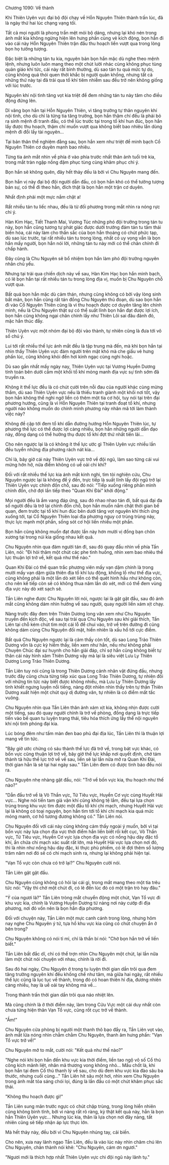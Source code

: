 




Chương 1090: Về thành


Khi Thiên Uyên vực đại bộ đội chạy về Hỗn Nguyên Thiên thành trấn lúc, đã là ngày thứ hai lúc chạng vạng tối.

Tất cả mọi người là phong trần mệt mỏi bộ dáng, nhưng lại khó nén trong ánh mắt kia không ngừng hiện lên hưng phấn cùng vẻ kích động, bọn hắn đi vào cái này Hỗn Nguyên Thiên trận đầu thu hoạch liền vượt qua trong lòng bọn họ tưởng tượng.

Đặc biệt là những tán tu kia, nguyên bản bọn hắn mặc dù nghe theo mệnh lệnh, nhưng luôn luôn mang theo một chút lười nhác cùng không phục tùng quản giáo khí tức, cái này rất bình thường, dù sao tán tu quá mức tự do, cũng không quá thói quen thời khắc bị người quản khống, nhưng tất cả những thứ này tại đã trải qua tổ khí tiêm nhiễm sau đều trở nên không giống với lúc trước.

Nguyên khí nội tình tăng vọt kia triệt để đem những tán tu này tâm cho điều động đứng lên.

Dĩ vãng bọn hắn tại Hỗn Nguyên Thiên, vì tăng trưởng tự thân nguyên khí nội tình, cho dù chỉ là từng tia tăng trưởng, bọn hắn thậm chí đều là phải bỏ ra sinh mệnh đi tranh đấu, có thể lúc trước tại trong tổ khí hun đúc, bọn hắn lấy được thu hoạch, thậm chí muốn vượt qua không biết bao nhiêu lần dùng mệnh đi đổi lấy tài nguyên...

Tại bản thân thể nghiệm đằng sau, bọn hắn xem như triệt để minh bạch Cổ Nguyên Thiên cơ duyên mạnh bao nhiêu.

Từng tia ánh mắt nhìn về phía ở vào phía trước nhất thân ảnh tuổi trẻ kia, trong mắt tràn ngập nồng đậm phục tùng cùng khâm phục chi ý.

Bọn hắn sẽ không quên, đây hết thảy đều là bởi vì Chu Nguyên mang đến.

Bọn hắn vị này đại bộ đội người dẫn đầu, có bọn hắn khó có thể tưởng tượng bản sự, có thể đi theo hắn, đích thật là bọn hắn một trận cơ duyên.

Nhất định phải một mực nắm chặt a!

Rất nhiều tán tu liếc nhau, đều là từ đối phương trong mắt nhìn ra nóng rực chi ý.

Hàn Kim Hạc, Tiết Thanh Mai, Vương Túc những phó đội trưởng trong tán tu này, bọn hắn cũng tương tự phát giác được dưới trướng đám tán tu tâm thái biến hóa, cái này làm cho thần sắc của bọn hắn thoáng có chút phức tạp, dù sao lúc trước, tại rất nhiều tán tu trong lòng, nhất có uy vọng vẫn là bọn hắn mấy người, bọn hắn nói lời, những tán tu này mới có thể chân chính đi chấp hành.

Đây cũng là Chu Nguyên sẽ bổ nhiệm bọn hắn làm phó đội trưởng nguyên nhân chủ yếu.

Nhưng tại trải qua chiến dịch này về sau, Hàn Kim Hạc bọn hắn minh bạch, có lẽ bọn hắn tại rất nhiều tán tu trong lòng địa vị, muốn bị Chu Nguyên chỗ vượt qua.

Bất quá bọn hắn mặc dù cảm thán, nhưng cũng không có bởi vậy lòng sinh bất mãn, bọn hắn cũng rất tán đồng Chu Nguyên thủ đoạn, dù sao bọn hắn đi vào Cổ Nguyên Thiên cũng là vì thu hoạch được cơ duyên tăng lên chính mình, nếu là Chu Nguyên thật sự có thể suất lĩnh bọn hắn đạt được lợi ích, bọn hắn cũng không ngại chân chính lấy như Thiên Lôi sai đâu đánh đó, mặc hắn thúc đẩy.

Thiên Uyên vực một nhóm đại bộ đội vào thành, tự nhiên cũng là đưa tới vô số chú ý.

Lui tới rất nhiều thế lực ánh mắt đều là tập trung mà đến, mà khi bọn hắn tại nhìn thấy Thiên Uyên vực đám người trên mặt khó mà che giấu vẻ hưng phấn lúc, cũng không khỏi đến hơi kinh ngạc cùng nghi hoặc.

Dù sao gần nhất mấy ngày nay, Thiên Uyên vực tại Vương Huyền Dương tính toán bên dưới cầm một khối tổ khí mỏng manh địa vực sự tình sớm đã truyền ra.

Không ít thế lực đều là có chút cười trên nỗi đau của người khác cùng mừng thầm, dù sao Thiên Uyên vực nếu là thiếu tranh giành một khối nơi tốt, vậy bọn hắn không thể nghi ngờ liền có thêm một tia cơ hội, tuy nói tại trên đại phương hướng, cũng là vì Hỗn Nguyên Thiên tại tranh đoạt tổ khí, nhưng người nào không muốn do chính mình phương này nhân mã tới làm thành việc này?

Không đề cập tới đem tổ khí dẫn đường hướng Hỗn Nguyên Thiên lúc, tự phương thế lực có thể được lợi càng nhiều, bọn hắn những người dẫn đạo này, đồng dạng có thể hưởng thụ được tổ khí đợt thứ nhất tiền lãi...

Cho nên ngược lại là có không ít thế lực ước gì Thiên Uyên vực nhiều lần đều tuyển những địa phương rách nát kia...

Chỉ là, bây giờ cái này Thiên Uyên vực trở về đội ngũ, làm sao từng cái vui mừng hớn hở, nửa điểm không có uể oải chi khí?

Đối với rất nhiều thế lực kia ánh mắt kinh nghi, tìm tòi nghiên cứu, Chu Nguyên ngược lại là không để ý đến, trực tiếp là suất lĩnh lấy đội ngũ trở lại Thiên Uyên vực chỉnh đốn chỗ, sau đó nói: "Tiếp xuống riêng phần mình chỉnh đốn, chờ đợi lần tiếp theo "Quan Khí Đài" khởi động."

Mọi người đều là ầm vang đáp ứng, sau đó nhao nhao tán đi, bất quá đại đa số người đều là trở lại chỉnh đốn chỗ, bọn hắn muốn nắm chặt thời gian bế quan, đem trước tại tổ khí hun đúc bên dưới tăng vọt nguyên khí thích ứng xuống tới, tại Cổ Nguyên Thiên loại địa phương nguy cơ trùng trùng này, thực lực mạnh một phần, sống sót cơ hội liền nhiều một phần.

Bọn hắn cũng không muốn đạt được lần này hơn mười vị đồng bạn chôn xương tại trong núi kia giống nhau kết quả.

Chu Nguyên nhìn qua đám người tán đi, sau đó quay đầu nhìn về phía Tần Liên, nói: "Đi hỏi thăm một chút các phe tình huống, nhìn xem bao nhiêu thế lực thuận lợi trở về, kết quả như thế nào."

Quan Khí Đài có thể quan trắc phương viên mấy vạn dặm chính là trong mười mấy vạn dặm giữa thiên địa tổ khí lưu động, khổng lồ như thế địa vực, cũng không phải là một lần dò xét liền có thể quét hình hầu như không còn, cho nên kế tiếp còn sẽ có không thua năm lần dò xét, mới có thể đem vùng địa vực này dò xét sạch sẽ.

Tần Liên nghe được Chu Nguyên lời nói, ngược lại là gật gật đầu, sau đó ánh mắt cũng không dám nhìn hướng về sau người, quay người liền xám xịt chạy.

Nàng trước đây đem trên Thiên Dương long văn xem như Chu Nguyên truyền đến kịch độc, về sau tại trải qua Chu Nguyên sau khi giải thích, Tần Liên tại chỗ kém chút tìm một cái lỗ để chui vào, trở về trên đường đi cũng không dám cùng Chu Nguyên đối mặt, hiển nhiên là xấu hổ tới cực điểm.

Bất quá Chu Nguyên ngược lại là cảm thấy còn tốt, dù sao Long Trảo Thiên Dương vốn là cực kỳ hiếm thấy, liền xem như hắn, nếu như không phải Chuyên Chúc đại sư huynh cho hắn giải đáp, chỉ sợ hắn cũng không biết tự thân cái này hình xăm Thiên Dương vậy mà lại là siêu việt Lưu Ly Thiên Dương Long Trảo Thiên Dương.

Tần Liên tuy nói cũng là trong Thiên Dương cảnh nhân vật đứng đầu, nhưng trước đây cũng chưa từng tiếp xúc qua Long Trảo Thiên Dương, tự nhiên đối với những tin tức này biết được không nhiều, mà Lưu Ly Thiên Dương lấy tinh khiết ngưng luyện nổi tiếng, nàng đột nhiên nhìn thấy trên tự thân Thiên Dương xuất hiện một chút quỷ dị đường vân, tự nhiên là có điểm mất tấc vuông.

Chu Nguyên nhìn qua Tần Liên thân ảnh xám xịt kia, không nhịn được cười một tiếng, sau đó quay người chính là trở về phòng, đồng dạng là trực tiếp tiến vào bế quan tu luyện trạng thái, tiêu hóa thích ứng lấy thể nội nguyên khí nội tình phóng đại kia.

Lúc bóng đêm như tấm màn đen bao phủ đại địa lúc, Tần Liên thì là thuận lợi mang về tin tức.

"Bây giờ ước chừng có sáu thành thế lực đã trở về, trong bát vực khác, có bốn vực cũng thuận lợi trở về, bây giờ thế lực khắp nơi quyết định, chờ tám thành tả hữu thế lực trở về về sau, liền sẽ lại lần nữa mở ra Quan Khí Đài, thời gian hẳn là sẽ tại hai ngày sau." Tần Liên đem có được tình báo đều nói ra.

Chu Nguyên nhẹ nhàng gật đầu, nói: "Trở về bốn vực kia, thu hoạch như thế nào?"

"Dẫn đầu trở về là Võ Thần vực, Tử Tiêu vực, Huyền Cơ vực cùng Huyết Hải vực... Nghe nói tiền tam giả vận khí cũng không tệ lắm, đều tại lựa chọn trúng trong khu vực tìm được một đầu tổ khí chi mạch, nhưng Huyết Hải vực lại là không có toại nguyện, bọn hắn tìm tới tổ khí chi mạch kia quá mức mỏng manh, cơ hồ tương đương không có." Tần Liên nói.

Chu Nguyên đối với cái này cũng không cảm thấy ngoài ý muốn, bởi vì tại bốn vực này lựa chọn địa vực thời điểm hắn liền biết rồi kết cục, Võ Thần vực, Tử Tiêu vực, Huyền Cơ vực lựa chọn địa vực có nồng hậu dày đặc tổ khí, ẩn chứa chi mạch xác suất rất lớn, mà Huyết Hải vực lựa chọn nơi đó, thì là nhìn như nồng hậu dày đặc, kì thực phù phiếm, có lẽ đợi thêm số lượng trăm năm nơi đó sẽ có chi mạch sinh ra, nhưng lại không phải hiện tại.

"Vạn Tổ vực còn chưa có trở lại?" Chu Nguyên cười nói.

Tần Liên gật gật đầu.

Chu Nguyên cũng không có hỏi lại cái gì, trong mắt mang theo một tia trêu tức nói: "Vậy thì chờ một chút đi, có lẽ đến lúc đó có một trận trò hay đâu."

"Ý của ngươi là?" Tần Liên tròng mắt chuyển động một chút, Vạn Tổ vực đi khu vực kia, chính là Vương Huyền Dương từ nàng nơi này cướp đi địa phương, nơi đó vốn nên là bọn hắn địa phương.

Đối với chuyện này, Tần Liên một mực canh cánh trong lòng, nhưng hôm nay nghe Chu Nguyên ý tứ, tựa hồ khu vực kia cũng có chút chuyện ẩn ở bên trong?

Chu Nguyên không có nói tỉ mỉ, chỉ là thần bí nói: "Chờ bọn hắn trở về liền biết."

Tần Liên bất đắc dĩ, chỉ có thể trợn nhìn Chu Nguyên một chút, lại lần nữa làm một chút nói chuyện với nhau, chính là rời đi.

Sau đó hai ngày, Chu Nguyên ở trong tu luyện thời gian dần trôi qua đem tăng trưởng nguyên khí đều khống chế như tâm, mà giữa hai ngày, rất nhiều thế lực cũng là lục tục về thành, trong đó có hoan thiên hỉ địa, đương nhiên càng nhiều, hay là uể oải tay không mà về...

Trong thành trấn thời gian dần trôi qua náo nhiệt lên.

Mà cũng chính là ở thời điểm này, làm trong Cửu Vực một cái duy nhất còn chưa từng hiện thân Vạn Tổ vực, cũng rốt cục trở về thành.

"Ầm!"

Chu Nguyên cửa phòng bị người một thanh thô bạo đẩy ra, Tần Liên vọt vào, ánh mắt lửa nóng nhìn chằm chằm Chu Nguyên, thanh âm hưng phấn: "Vạn Tổ vực trở về!"

Chu Nguyên mở to mắt, cười nói: "Kết quả như thế nào?"

"Nghe nói khi bọn hắn đến khu vực kia thời điểm, liền tao ngộ vô số Cổ thú công kích mãnh liệt, nhân mã thương vong không nhỏ... Mấu chốt là, khi bọn hắn tại đem Cổ thú thanh lý về sau, cho dù đem khu vực kia đào sâu ba thước, nhưng cuối cùng..." Tần Liên hít sâu một hơi, nhìn xem Chu Nguyên trong ánh mắt tỏa sáng chói lọi, đúng là lần đầu có một chút khâm phục sắc thái.

"Không thu hoạch được gì!"

Tần Liên sung mãn trước ngực có chút chập trùng, trong lòng hiển nhiên cũng không bình tĩnh, bởi vì nàng rất rõ ràng, kỳ thật kết quả này, hẳn là bọn hắn Thiên Uyên vực... Nhưng lúc kia, thân là lựa chọn nơi đây nàng, tất nhiên cũng sẽ tiếp nhận áp lực thực lớn.

Mà hết thảy này, đều bởi vì Chu Nguyên nhúng tay, cải biến.

Cho nên, xưa nay lãnh ngạo Tần Liên, đều là vào lúc này nhìn chăm chú lên Chu Nguyên, chân thành nói khẽ: "Chu Nguyên, cám ơn ngươi."

"Ngươi mới là thích hợp nhất Thiên Uyên vực chi đội ngũ này lãnh tụ."




